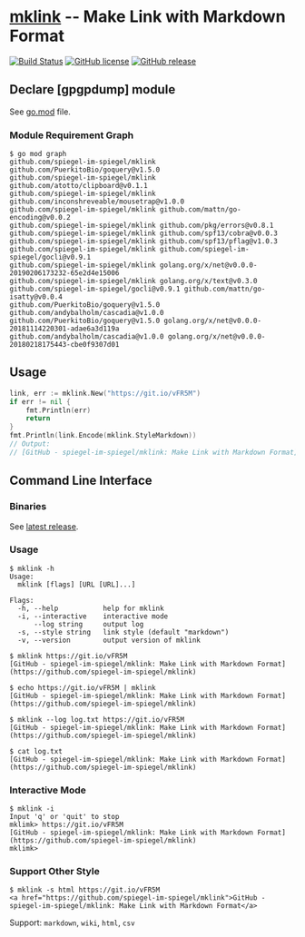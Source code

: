 # [mklink] -- Make Link with Markdown Format

[![Build Status](https://travis-ci.org/spiegel-im-spiegel/mklink.svg?branch=master)](https://travis-ci.org/spiegel-im-spiegel/mklink)
[![GitHub license](https://img.shields.io/badge/license-Apache%202-blue.svg)](https://raw.githubusercontent.com/spiegel-im-spiegel/mklink/master/LICENSE)
[![GitHub release](http://img.shields.io/github/release/spiegel-im-spiegel/mklink.svg)](https://github.com/spiegel-im-spiegel/mklink/releases/latest)

## Declare [gpgpdump] module

See [go.mod](https://github.com/spiegel-im-spiegel/mklink/blob/master/go.mod) file. 

### Module Requirement Graph

```
$ go mod graph
github.com/spiegel-im-spiegel/mklink github.com/PuerkitoBio/goquery@v1.5.0
github.com/spiegel-im-spiegel/mklink github.com/atotto/clipboard@v0.1.1
github.com/spiegel-im-spiegel/mklink github.com/inconshreveable/mousetrap@v1.0.0
github.com/spiegel-im-spiegel/mklink github.com/mattn/go-encoding@v0.0.2
github.com/spiegel-im-spiegel/mklink github.com/pkg/errors@v0.8.1
github.com/spiegel-im-spiegel/mklink github.com/spf13/cobra@v0.0.3
github.com/spiegel-im-spiegel/mklink github.com/spf13/pflag@v1.0.3
github.com/spiegel-im-spiegel/mklink github.com/spiegel-im-spiegel/gocli@v0.9.1
github.com/spiegel-im-spiegel/mklink golang.org/x/net@v0.0.0-20190206173232-65e2d4e15006
github.com/spiegel-im-spiegel/mklink golang.org/x/text@v0.3.0
github.com/spiegel-im-spiegel/gocli@v0.9.1 github.com/mattn/go-isatty@v0.0.4
github.com/PuerkitoBio/goquery@v1.5.0 github.com/andybalholm/cascadia@v1.0.0
github.com/PuerkitoBio/goquery@v1.5.0 golang.org/x/net@v0.0.0-20181114220301-adae6a3d119a
github.com/andybalholm/cascadia@v1.0.0 golang.org/x/net@v0.0.0-20180218175443-cbe0f9307d01
```

## Usage

```go
link, err := mklink.New("https://git.io/vFR5M")
if err != nil {
    fmt.Println(err)
    return
}
fmt.Println(link.Encode(mklink.StyleMarkdown))
// Output:
// [GitHub - spiegel-im-spiegel/mklink: Make Link with Markdown Format](https://github.com/spiegel-im-spiegel/mklink)
```

## Command Line Interface

### Binaries

See [latest release](https://github.com/spiegel-im-spiegel/mklink/releases/latest).

### Usage

```
$ mklink -h
Usage:
  mklink [flags] [URL [URL]...]

Flags:
  -h, --help           help for mklink
  -i, --interactive    interactive mode
      --log string     output log
  -s, --style string   link style (default "markdown")
  -v, --version        output version of mklink
```

```
$ mklink https://git.io/vFR5M
[GitHub - spiegel-im-spiegel/mklink: Make Link with Markdown Format](https://github.com/spiegel-im-spiegel/mklink)
```

```
$ echo https://git.io/vFR5M | mklink
[GitHub - spiegel-im-spiegel/mklink: Make Link with Markdown Format](https://github.com/spiegel-im-spiegel/mklink)
```

```
$ mklink --log log.txt https://git.io/vFR5M
[GitHub - spiegel-im-spiegel/mklink: Make Link with Markdown Format](https://github.com/spiegel-im-spiegel/mklink)

$ cat log.txt
[GitHub - spiegel-im-spiegel/mklink: Make Link with Markdown Format](https://github.com/spiegel-im-spiegel/mklink)
```

### Interactive Mode

```
$ mklink -i
Input 'q' or 'quit' to stop
mklimk> https://git.io/vFR5M
[GitHub - spiegel-im-spiegel/mklink: Make Link with Markdown Format](https://github.com/spiegel-im-spiegel/mklink)
mklimk>
```

### Support Other Style

```
$ mklink -s html https://git.io/vFR5M
<a href="https://github.com/spiegel-im-spiegel/mklink">GitHub - spiegel-im-spiegel/mklink: Make Link with Markdown Format</a>
```

Support: `markdown`, `wiki`, `html`, `csv`

[mklink]: https://github.com/spiegel-im-spiegel/mklink "spiegel-im-spiegel/mklink: Make Link with Markdown Format"
[dep]: https://github.com/golang/dep "golang/dep: Go dependency management tool"
